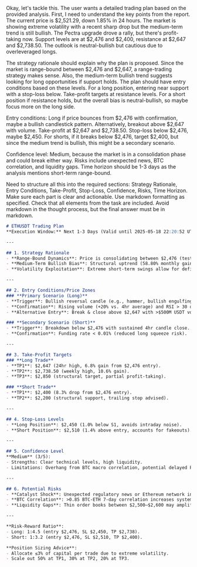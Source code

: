 <think>
Okay, let's tackle this. The user wants a detailed trading plan based on the provided analysis. First, I need to understand the key points from the report. The current price is $2,521.29, down 1.85% in 24 hours. The market is showing extreme volatility with a recent sharp drop but the medium-term trend is still bullish. The Pectra upgrade drove a rally, but there's profit-taking now. Support levels are at $2,476 and $2,400, resistance at $2,647 and $2,738.50. The outlook is neutral-bullish but cautious due to overleveraged longs.

The strategy rationale should explain why the plan is proposed. Since the market is range-bound between $2,476 and $2,647, a range-trading strategy makes sense. Also, the medium-term bullish trend suggests looking for long opportunities if support holds. The plan should have entry conditions based on these levels. For a long position, entering near support with a stop-loss below. Take-profit targets at resistance levels. For a short position if resistance holds, but the overall bias is neutral-bullish, so maybe focus more on the long side.

Entry conditions: Long if price bounces from $2,476 with confirmation, maybe a bullish candlestick pattern. Alternatively, breakout above $2,647 with volume. Take-profit at $2,647 and $2,738.50. Stop-loss below $2,476, maybe $2,450. For shorts, if it breaks below $2,476, target $2,400, but since the medium trend is bullish, this might be a secondary scenario.

Confidence level: Medium, because the market is in a consolidation phase and could break either way. Risks include unexpected news, BTC correlation, and liquidity gaps. Time horizon should be 1-3 days as the analysis mentions short-term range-bound.

Need to structure all this into the required sections: Strategy Rationale, Entry Conditions, Take-Profit, Stop-Loss, Confidence, Risks, Time Horizon. Make sure each part is clear and actionable. Use markdown formatting as specified. Check that all elements from the task are included. Avoid markdown in the thought process, but the final answer must be in markdown.
</think>

```markdown
# ETHUSDT Trading Plan  
**Execution Window:** Next 1-3 Days (Valid until 2025-05-18 22:20:52 UTC)  

---

## 1. Strategy Rationale  
- **Range-Bound Dynamics**: Price is consolidating between $2,476 (tested support) and $2,647 (24hr resistance) with high liquidity at both extremes.  
- **Medium-Term Bullish Bias**: Structural uptrend (58.80% monthly gains) and Pectra upgrade tailwinds favor long-side bias if support holds.  
- **Volatility Exploitation**: Extreme short-term swings allow for defined-risk trades targeting retests of key levels.  

---

## 2. Entry Conditions/Price Zones  
### **Primary Scenario (Long)**  
- **Trigger**: Bullish reversal candle (e.g., hammer, bullish engulfing) at $2,476–$2,490 support zone.  
- **Confirmation**: Rising volume (+20% vs. 4hr average) and RSI > 30 on 4hr chart.  
- **Alternative Entry**: Break & close above $2,647 with >$500M USDT volume in 4hr.  

### **Secondary Scenario (Short)**  
- **Trigger**: Breakdown below $2,476 with sustained 4hr candle close.  
- **Confirmation**: Funding rate < 0.01% (reduced long squeeze risk).  

---

## 3. Take-Profit Targets  
### **Long Trade**  
- **TP1**: $2,647 (24hr high, 6.8% gain from $2,476 entry).  
- **TP2**: $2,738.50 (weekly high, 10.6% gain).  
- **TP3**: $2,850 (structural target, partial profit-taking).  

### **Short Trade**  
- **TP1**: $2,400 (8.3% drop from $2,476 entry).  
- **TP2**: $2,200 (structural support, trailing stop advised).  

---

## 4. Stop-Loss Levels  
- **Long Position**: $2,450 (1.0% below S1, avoids intraday noise).  
- **Short Position**: $2,510 (1.4% above entry, accounts for fakeouts).  

---

## 5. Confidence Level  
**Medium** (3/5):  
- Strengths: Clear technical levels, high liquidity.  
- Limitations: Overhang from BTC macro correlation, potential delayed Pectra adoption metrics.  

---

## 6. Potential Risks  
- **Catalyst Shock**: Unexpected regulatory news or Ethereum network instability post-upgrade.  
- **BTC Correlation**: >0.85 BTC-ETH 7-day correlation increases systemic risk.  
- **Liquidity Gaps**: Thin order books between $2,500–$2,600 may amplify slippage.  

---

**Risk-Reward Ratio**:  
- Long: 1:4.5 (entry $2,476, SL $2,450, TP $2,738).  
- Short: 1:3.2 (entry $2,476, SL $2,510, TP $2,400).  

**Position Sizing Advice**:  
- Allocate ≤3% of capital per trade due to extreme volatility.  
- Scale out 50% at TP1, 30% at TP2, 20% at TP3.  
```